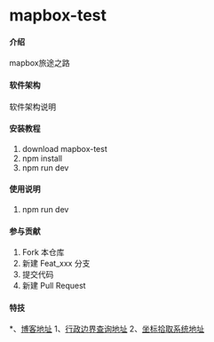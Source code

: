 # mapbox-test

#### 介绍
mapbox旅途之路

#### 软件架构
软件架构说明


#### 安装教程

1.  download mapbox-test
2.  npm install
3.  npm run dev

#### 使用说明

1.  npm run dev

#### 参与贡献

1.  Fork 本仓库
2.  新建 Feat_xxx 分支
3.  提交代码
4.  新建 Pull Request


#### 特技

*、[博客地址](https://blog.csdn.net/LiyangBai/article/details/119514504?spm=1001.2014.3001.5501)
1、[行政边界查询地址](https://lbs.amap.com/demo/javascript-api/example/district-search/draw-district-boundaries)
2、[坐标拾取系统地址](http://api.map.baidu.com/lbsapi/getpoint/)
